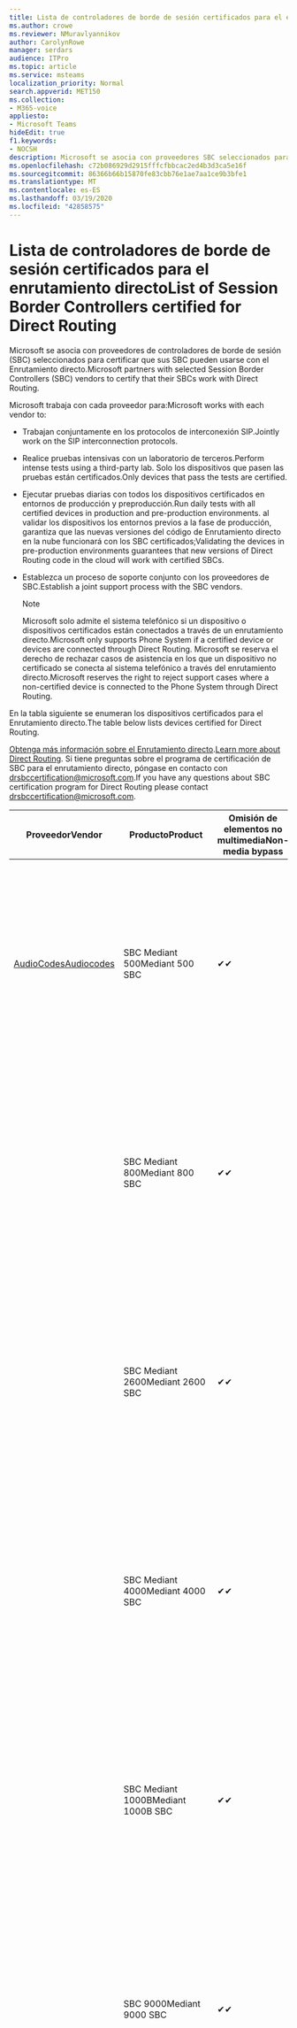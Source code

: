 ```yaml
---
title: Lista de controladores de borde de sesión certificados para el enrutamiento directo
ms.author: crowe
ms.reviewer: NMuravlyannikov
author: CarolynRowe
manager: serdars
audience: ITPro
ms.topic: article
ms.service: msteams
localization_priority: Normal
search.appverid: MET150
ms.collection:
- M365-voice
appliesto:
- Microsoft Teams
hideEdit: true
f1.keywords:
- NOCSH
description: Microsoft se asocia con proveedores SBC seleccionados para certificar que sus SBC pueden usarse con el Enrutamiento directo.
ms.openlocfilehash: c72b086929d2915fffcfbbcac2ed4b3d3ca5e16f
ms.sourcegitcommit: 86366b66b15870fe83cbb76e1ae7aa1ce9b3bfe1
ms.translationtype: MT
ms.contentlocale: es-ES
ms.lasthandoff: 03/19/2020
ms.locfileid: "42858575"
---
```

# <a name="list-of-session-border-controllers-certified-for-direct-routing"></a><span data-ttu-id="4709c-103">Lista de controladores de borde de sesión certificados para el enrutamiento directo</span><span class="sxs-lookup"><span data-stu-id="4709c-103">List of Session Border Controllers certified for Direct Routing</span></span>

<span data-ttu-id="4709c-104">Microsoft se asocia con proveedores de controladores de borde de sesión (SBC) seleccionados para certificar que sus SBC pueden usarse con el Enrutamiento directo.</span><span class="sxs-lookup"><span data-stu-id="4709c-104">Microsoft partners with selected Session Border Controllers (SBC) vendors to certify that their SBCs work with Direct Routing.</span></span> 

<span data-ttu-id="4709c-105">Microsoft trabaja con cada proveedor para:</span><span class="sxs-lookup"><span data-stu-id="4709c-105">Microsoft works with each vendor to:</span></span> 

- <span data-ttu-id="4709c-106">Trabajan conjuntamente en los protocolos de interconexión SIP.</span><span class="sxs-lookup"><span data-stu-id="4709c-106">Jointly work on the SIP interconnection protocols.</span></span>
- <span data-ttu-id="4709c-107">Realice pruebas intensivas con un laboratorio de terceros.</span><span class="sxs-lookup"><span data-stu-id="4709c-107">Perform intense tests using a third-party lab.</span></span> <span data-ttu-id="4709c-108">Solo los dispositivos que pasen las pruebas están certificados.</span><span class="sxs-lookup"><span data-stu-id="4709c-108">Only devices that pass the tests are certified.</span></span> 
- <span data-ttu-id="4709c-109">Ejecutar pruebas diarias con todos los dispositivos certificados en entornos de producción y preproducción.</span><span class="sxs-lookup"><span data-stu-id="4709c-109">Run daily tests with all certified devices in production and pre-production environments.</span></span> <span data-ttu-id="4709c-110">al validar los dispositivos los entornos previos a la fase de producción, garantiza que las nuevas versiones del código de Enrutamiento directo en la nube funcionará con los SBC certificados;</span><span class="sxs-lookup"><span data-stu-id="4709c-110">Validating the devices in pre-production environments guarantees that new versions of Direct Routing code in the cloud will work with certified SBCs.</span></span> 
- <span data-ttu-id="4709c-111">Establezca un proceso de soporte conjunto con los proveedores de SBC.</span><span class="sxs-lookup"><span data-stu-id="4709c-111">Establish a joint support process with the SBC vendors.</span></span>


  > [!NOTE]
  > <span data-ttu-id="4709c-112">Microsoft solo admite el sistema telefónico si un dispositivo o dispositivos certificados están conectados a través de un enrutamiento directo.</span><span class="sxs-lookup"><span data-stu-id="4709c-112">Microsoft only supports Phone System if a certified device or devices are connected through Direct Routing.</span></span> <span data-ttu-id="4709c-113">Microsoft se reserva el derecho de rechazar casos de asistencia en los que un dispositivo no certificado se conecta al sistema telefónico a través del enrutamiento directo.</span><span class="sxs-lookup"><span data-stu-id="4709c-113">Microsoft reserves the right to reject support cases where a non-certified device is connected to the Phone System through Direct Routing.</span></span> 

<span data-ttu-id="4709c-114">En la tabla siguiente se enumeran los dispositivos certificados para el Enrutamiento directo.</span><span class="sxs-lookup"><span data-stu-id="4709c-114">The table below lists devices certified for Direct Routing.</span></span> 

<span data-ttu-id="4709c-115">[Obtenga más información sobre el Enrutamiento directo](https://aka.ms/dr).</span><span class="sxs-lookup"><span data-stu-id="4709c-115">[Learn more about Direct Routing](https://aka.ms/dr).</span></span> <span data-ttu-id="4709c-116">Si tiene preguntas sobre el programa de certificación de SBC para el enrutamiento directo, póngase en contacto con drsbccertification@microsoft.com.</span><span class="sxs-lookup"><span data-stu-id="4709c-116">If you have any questions about SBC certification program for Direct Routing please contact drsbccertification@microsoft.com.</span></span>


|                                                       <span data-ttu-id="4709c-117">Proveedor</span><span class="sxs-lookup"><span data-stu-id="4709c-117">Vendor</span></span>                                                        |       <span data-ttu-id="4709c-118">Producto</span><span class="sxs-lookup"><span data-stu-id="4709c-118">Product</span></span>       | <span data-ttu-id="4709c-119">Omisión de elementos no multimedia</span><span class="sxs-lookup"><span data-stu-id="4709c-119">Non-media bypass</span></span> | <span data-ttu-id="4709c-120">Omisión de medios</span><span class="sxs-lookup"><span data-stu-id="4709c-120">Media bypass</span></span> | <span data-ttu-id="4709c-121">Versión del software</span><span class="sxs-lookup"><span data-stu-id="4709c-121">Software version</span></span> | <span data-ttu-id="4709c-122">Validada con proveedores de E911</span><span class="sxs-lookup"><span data-stu-id="4709c-122">Validated with E911 providers</span></span> | <span data-ttu-id="4709c-123">Capacidad de ELIN</span><span class="sxs-lookup"><span data-stu-id="4709c-123">ELIN capable</span></span>
|---------------------------------------------------------------------------------------------------------------------|---------------------|------------------|--------------|------------------|-----------------|------------------|
| [<span data-ttu-id="4709c-124">AudioCodes</span><span class="sxs-lookup"><span data-stu-id="4709c-124">Audiocodes</span></span>](https://www.audiocodes.com/solutions-products/products/products-for-microsoft-365/direct-routing-for-microsoft-teams) |   <span data-ttu-id="4709c-125">SBC Mediant 500</span><span class="sxs-lookup"><span data-stu-id="4709c-125">Mediant 500 SBC</span></span>   |     <span data-ttu-id="4709c-126">&#10004;</span><span class="sxs-lookup"><span data-stu-id="4709c-126">&#10004;</span></span>     |   <span data-ttu-id="4709c-127">&#10004;</span><span class="sxs-lookup"><span data-stu-id="4709c-127">&#10004;</span></span>    |  <span data-ttu-id="4709c-128">7.20 a. 250</span><span class="sxs-lookup"><span data-stu-id="4709c-128">7.20A.250</span></span>   | <ul> <li> [<span data-ttu-id="4709c-129">Enrutamiento de ubicación dinámica de ancho de banda</span><span class="sxs-lookup"><span data-stu-id="4709c-129">Bandwidth Dynamic Location Routing</span></span>](https://www.bandwidth.com/partners/microsoft-teams-direct-routing) </li> <li><span data-ttu-id="4709c-130">Entrada ERS</span><span class="sxs-lookup"><span data-stu-id="4709c-130">Intrado ERS</span></span> </li> <li><span data-ttu-id="4709c-131">Entrada EGW</span><span class="sxs-lookup"><span data-stu-id="4709c-131">Intrado EGW</span></span></li> <li> <span data-ttu-id="4709c-132">Movilidad del horizonte de cielo rojo</span><span class="sxs-lookup"><span data-stu-id="4709c-132">Red Sky Horizon Mobility</span></span> </li>  </ul>
|                                                                                                                     |   <span data-ttu-id="4709c-133">SBC Mediant 800</span><span class="sxs-lookup"><span data-stu-id="4709c-133">Mediant 800 SBC</span></span>   |     <span data-ttu-id="4709c-134">&#10004;</span><span class="sxs-lookup"><span data-stu-id="4709c-134">&#10004;</span></span>     |   <span data-ttu-id="4709c-135">&#10004;</span><span class="sxs-lookup"><span data-stu-id="4709c-135">&#10004;</span></span>     |  <span data-ttu-id="4709c-136">7.20 a. 250</span><span class="sxs-lookup"><span data-stu-id="4709c-136">7.20A.250</span></span>   | <ul> <li> [<span data-ttu-id="4709c-137">Enrutamiento de ubicación dinámica de ancho de banda</span><span class="sxs-lookup"><span data-stu-id="4709c-137">Bandwidth Dynamic Location Routing</span></span>](https://www.bandwidth.com/partners/microsoft-teams-direct-routing) </li> <li><span data-ttu-id="4709c-138">Entrada ERS</span><span class="sxs-lookup"><span data-stu-id="4709c-138">Intrado ERS</span></span> </li> <li><span data-ttu-id="4709c-139">Entrada EGW</span><span class="sxs-lookup"><span data-stu-id="4709c-139">Intrado EGW</span></span></li> <li> <span data-ttu-id="4709c-140">Movilidad del horizonte de cielo rojo</span><span class="sxs-lookup"><span data-stu-id="4709c-140">Red Sky Horizon Mobility</span></span> </li>  </ul>  |    |
|                                                                                                                     |  <span data-ttu-id="4709c-141">SBC Mediant 2600</span><span class="sxs-lookup"><span data-stu-id="4709c-141">Mediant 2600 SBC</span></span>   |     <span data-ttu-id="4709c-142">&#10004;</span><span class="sxs-lookup"><span data-stu-id="4709c-142">&#10004;</span></span>     |   <span data-ttu-id="4709c-143">&#10004;</span><span class="sxs-lookup"><span data-stu-id="4709c-143">&#10004;</span></span>    |  <span data-ttu-id="4709c-144">7.20 a. 250</span><span class="sxs-lookup"><span data-stu-id="4709c-144">7.20A.250</span></span>   |   <ul> <li> [<span data-ttu-id="4709c-145">Enrutamiento de ubicación dinámica de ancho de banda</span><span class="sxs-lookup"><span data-stu-id="4709c-145">Bandwidth Dynamic Location Routing</span></span>](https://www.bandwidth.com/partners/microsoft-teams-direct-routing) </li> <li><span data-ttu-id="4709c-146">Entrada ERS</span><span class="sxs-lookup"><span data-stu-id="4709c-146">Intrado ERS</span></span> </li> <li><span data-ttu-id="4709c-147">Entrada EGW</span><span class="sxs-lookup"><span data-stu-id="4709c-147">Intrado EGW</span></span></li> <li> <span data-ttu-id="4709c-148">Movilidad del horizonte de cielo rojo</span><span class="sxs-lookup"><span data-stu-id="4709c-148">Red Sky Horizon Mobility</span></span> </li>  </ul>  |    |    
|                                                                                                                     |  <span data-ttu-id="4709c-149">SBC Mediant 4000</span><span class="sxs-lookup"><span data-stu-id="4709c-149">Mediant 4000 SBC</span></span>   |     <span data-ttu-id="4709c-150">&#10004;</span><span class="sxs-lookup"><span data-stu-id="4709c-150">&#10004;</span></span>     |   <span data-ttu-id="4709c-151">&#10004;</span><span class="sxs-lookup"><span data-stu-id="4709c-151">&#10004;</span></span>     |  <span data-ttu-id="4709c-152">7.20 a. 250</span><span class="sxs-lookup"><span data-stu-id="4709c-152">7.20A.250</span></span>   |  <ul> <li> [<span data-ttu-id="4709c-153">Enrutamiento de ubicación dinámica de ancho de banda</span><span class="sxs-lookup"><span data-stu-id="4709c-153">Bandwidth Dynamic Location Routing</span></span>](https://www.bandwidth.com/partners/microsoft-teams-direct-routing) </li> <li><span data-ttu-id="4709c-154">Entrada ERS</span><span class="sxs-lookup"><span data-stu-id="4709c-154">Intrado ERS</span></span> </li> <li><span data-ttu-id="4709c-155">Entrada EGW</span><span class="sxs-lookup"><span data-stu-id="4709c-155">Intrado EGW</span></span></li> <li> <span data-ttu-id="4709c-156">Movilidad del horizonte de cielo rojo</span><span class="sxs-lookup"><span data-stu-id="4709c-156">Red Sky Horizon Mobility</span></span> </li>  </ul>  |    |    
|                                                                                                                     | <span data-ttu-id="4709c-157">SBC Mediant 1000B</span><span class="sxs-lookup"><span data-stu-id="4709c-157">Mediant 1000B  SBC</span></span>  |     <span data-ttu-id="4709c-158">&#10004;</span><span class="sxs-lookup"><span data-stu-id="4709c-158">&#10004;</span></span>     |   <span data-ttu-id="4709c-159">Pending</span><span class="sxs-lookup"><span data-stu-id="4709c-159">Pending</span></span>     |  <span data-ttu-id="4709c-160">7.20 a. 250</span><span class="sxs-lookup"><span data-stu-id="4709c-160">7.20A.250</span></span>  |  <ul> <li> [<span data-ttu-id="4709c-161">Enrutamiento de ubicación dinámica de ancho de banda</span><span class="sxs-lookup"><span data-stu-id="4709c-161">Bandwidth Dynamic Location Routing</span></span>](https://www.bandwidth.com/partners/microsoft-teams-direct-routing) </li> <li><span data-ttu-id="4709c-162">Entrada ERS</span><span class="sxs-lookup"><span data-stu-id="4709c-162">Intrado ERS</span></span> </li> <li><span data-ttu-id="4709c-163">Entrada EGW</span><span class="sxs-lookup"><span data-stu-id="4709c-163">Intrado EGW</span></span></li> <li> <span data-ttu-id="4709c-164">Movilidad del horizonte de cielo rojo</span><span class="sxs-lookup"><span data-stu-id="4709c-164">Red Sky Horizon Mobility</span></span> </li>  </ul>  |    |    
|                                                                                                                     | <span data-ttu-id="4709c-165">SBC 9000</span><span class="sxs-lookup"><span data-stu-id="4709c-165">Mediant 9000  SBC</span></span>  |     <span data-ttu-id="4709c-166">&#10004;</span><span class="sxs-lookup"><span data-stu-id="4709c-166">&#10004;</span></span>     |   <span data-ttu-id="4709c-167">&#10004;</span><span class="sxs-lookup"><span data-stu-id="4709c-167">&#10004;</span></span>     |  <span data-ttu-id="4709c-168">7.20 a. 250</span><span class="sxs-lookup"><span data-stu-id="4709c-168">7.20A.250</span></span>   | <ul> <li> [<span data-ttu-id="4709c-169">Enrutamiento de ubicación dinámica de ancho de banda</span><span class="sxs-lookup"><span data-stu-id="4709c-169">Bandwidth Dynamic Location Routing</span></span>](https://www.bandwidth.com/partners/microsoft-teams-direct-routing) </li> <li><span data-ttu-id="4709c-170">Entrada ERS</span><span class="sxs-lookup"><span data-stu-id="4709c-170">Intrado ERS</span></span> </li> <li><span data-ttu-id="4709c-171">Entrada EGW</span><span class="sxs-lookup"><span data-stu-id="4709c-171">Intrado EGW</span></span></li> <li> <span data-ttu-id="4709c-172">Movilidad del horizonte de cielo rojo</span><span class="sxs-lookup"><span data-stu-id="4709c-172">Red Sky Horizon Mobility</span></span> </li>  </ul>    |    |                                                                       
|                                                                                                                     | <span data-ttu-id="4709c-173">SBC Virtual Edition</span><span class="sxs-lookup"><span data-stu-id="4709c-173">Virtual Edition SBC</span></span> |     <span data-ttu-id="4709c-174">&#10004;</span><span class="sxs-lookup"><span data-stu-id="4709c-174">&#10004;</span></span>     |   <span data-ttu-id="4709c-175">&#10004;</span><span class="sxs-lookup"><span data-stu-id="4709c-175">&#10004;</span></span>     |  <span data-ttu-id="4709c-176">7.20 a. 250</span><span class="sxs-lookup"><span data-stu-id="4709c-176">7.20A.250</span></span> |  <ul> <li> [<span data-ttu-id="4709c-177">Enrutamiento de ubicación dinámica de ancho de banda</span><span class="sxs-lookup"><span data-stu-id="4709c-177">Bandwidth Dynamic Location Routing</span></span>](https://www.bandwidth.com/partners/microsoft-teams-direct-routing) </li> <li><span data-ttu-id="4709c-178">Entrada ERS</span><span class="sxs-lookup"><span data-stu-id="4709c-178">Intrado ERS</span></span> </li> <li><span data-ttu-id="4709c-179">Entrada EGW</span><span class="sxs-lookup"><span data-stu-id="4709c-179">Intrado EGW</span></span></li> <li> <span data-ttu-id="4709c-180">Movilidad del horizonte de cielo rojo</span><span class="sxs-lookup"><span data-stu-id="4709c-180">Red Sky Horizon Mobility</span></span> </li>  </ul>   |    |    
|  [<span data-ttu-id="4709c-181">Ribbon Communications</span><span class="sxs-lookup"><span data-stu-id="4709c-181">Ribbon Communications</span></span>](https://ribboncommunications.com/solutions/enterprise-solutions/microsoft-skype-business)  |      <span data-ttu-id="4709c-182">SBC 5110</span><span class="sxs-lookup"><span data-stu-id="4709c-182">SBC 5110</span></span>       |     <span data-ttu-id="4709c-183">&#10004;</span><span class="sxs-lookup"><span data-stu-id="4709c-183">&#10004;</span></span>     |   <span data-ttu-id="4709c-184">&#10004;</span><span class="sxs-lookup"><span data-stu-id="4709c-184">&#10004;</span></span>    |       <span data-ttu-id="4709c-185">7,2</span><span class="sxs-lookup"><span data-stu-id="4709c-185">7.2</span></span>       | <ul> <li> [<span data-ttu-id="4709c-186">Enrutamiento de ubicación dinámica de ancho de banda</span><span class="sxs-lookup"><span data-stu-id="4709c-186">Bandwidth Dynamic Location Routing</span></span>](https://www.bandwidth.com/partners/microsoft-teams-direct-routing) </li> <li><span data-ttu-id="4709c-187">Entrada ERS</span><span class="sxs-lookup"><span data-stu-id="4709c-187">Intrado ERS</span></span> </li> <li><span data-ttu-id="4709c-188">Entrada EGW</span><span class="sxs-lookup"><span data-stu-id="4709c-188">Intrado EGW</span></span></li> <li> <span data-ttu-id="4709c-189">Movilidad del horizonte de cielo rojo</span><span class="sxs-lookup"><span data-stu-id="4709c-189">Red Sky Horizon Mobility</span></span> </li>  </ul> |   <span data-ttu-id="4709c-190">No</span><span class="sxs-lookup"><span data-stu-id="4709c-190">No</span></span> |    
|                                                                                                                     |      <span data-ttu-id="4709c-191">SBC 5210</span><span class="sxs-lookup"><span data-stu-id="4709c-191">SBC 5210</span></span>       |     <span data-ttu-id="4709c-192">&#10004;</span><span class="sxs-lookup"><span data-stu-id="4709c-192">&#10004;</span></span>     |  <span data-ttu-id="4709c-193">&#10004;</span><span class="sxs-lookup"><span data-stu-id="4709c-193">&#10004;</span></span>    |       <span data-ttu-id="4709c-194">7,2</span><span class="sxs-lookup"><span data-stu-id="4709c-194">7.2</span></span>       |  <ul> <li> [<span data-ttu-id="4709c-195">Enrutamiento de ubicación dinámica de ancho de banda</span><span class="sxs-lookup"><span data-stu-id="4709c-195">Bandwidth Dynamic Location Routing</span></span>](https://www.bandwidth.com/partners/microsoft-teams-direct-routing) </li> <li><span data-ttu-id="4709c-196">Entrada ERS</span><span class="sxs-lookup"><span data-stu-id="4709c-196">Intrado ERS</span></span> </li> <li><span data-ttu-id="4709c-197">Entrada EGW</span><span class="sxs-lookup"><span data-stu-id="4709c-197">Intrado EGW</span></span></li> <li> <span data-ttu-id="4709c-198">Movilidad del horizonte de cielo rojo</span><span class="sxs-lookup"><span data-stu-id="4709c-198">Red Sky Horizon Mobility</span></span> </li> </ul> | <span data-ttu-id="4709c-199">No</span><span class="sxs-lookup"><span data-stu-id="4709c-199">No</span></span>   |    
|                                                                                                                     |      <span data-ttu-id="4709c-200">SBC 5400</span><span class="sxs-lookup"><span data-stu-id="4709c-200">SBC 5400</span></span>       |     <span data-ttu-id="4709c-201">&#10004;</span><span class="sxs-lookup"><span data-stu-id="4709c-201">&#10004;</span></span>     |   <span data-ttu-id="4709c-202">&#10004;</span><span class="sxs-lookup"><span data-stu-id="4709c-202">&#10004;</span></span>   |       <span data-ttu-id="4709c-203">7,2</span><span class="sxs-lookup"><span data-stu-id="4709c-203">7.2</span></span>       |  <ul> <li> [<span data-ttu-id="4709c-204">Enrutamiento de ubicación dinámica de ancho de banda</span><span class="sxs-lookup"><span data-stu-id="4709c-204">Bandwidth Dynamic Location Routing</span></span>](https://www.bandwidth.com/partners/microsoft-teams-direct-routing) </li><li><span data-ttu-id="4709c-205">Entrada ERS</span><span class="sxs-lookup"><span data-stu-id="4709c-205">Intrado ERS</span></span> </li> <li><span data-ttu-id="4709c-206">Entrada EGW</span><span class="sxs-lookup"><span data-stu-id="4709c-206">Intrado EGW</span></span></li> <li> <span data-ttu-id="4709c-207">Movilidad del horizonte de cielo rojo</span><span class="sxs-lookup"><span data-stu-id="4709c-207">Red Sky Horizon Mobility</span></span> </li> </ul>  |<span data-ttu-id="4709c-208">No</span><span class="sxs-lookup"><span data-stu-id="4709c-208">No</span></span>|    
|                                                                                                                     |      <span data-ttu-id="4709c-209">SBC 7000</span><span class="sxs-lookup"><span data-stu-id="4709c-209">SBC 7000</span></span>       |     <span data-ttu-id="4709c-210">&#10004;</span><span class="sxs-lookup"><span data-stu-id="4709c-210">&#10004;</span></span>     |   <span data-ttu-id="4709c-211">&#10004;</span><span class="sxs-lookup"><span data-stu-id="4709c-211">&#10004;</span></span>    |       <span data-ttu-id="4709c-212">7,2</span><span class="sxs-lookup"><span data-stu-id="4709c-212">7.2</span></span>       |   <ul> <li> [<span data-ttu-id="4709c-213">Enrutamiento de ubicación dinámica de ancho de banda</span><span class="sxs-lookup"><span data-stu-id="4709c-213">Bandwidth Dynamic Location Routing</span></span>](https://www.bandwidth.com/partners/microsoft-teams-direct-routing) </li> <li><span data-ttu-id="4709c-214">Entrada ERS</span><span class="sxs-lookup"><span data-stu-id="4709c-214">Intrado ERS</span></span> </li> <li><span data-ttu-id="4709c-215">Entrada EGW</span><span class="sxs-lookup"><span data-stu-id="4709c-215">Intrado EGW</span></span></li> <li> <span data-ttu-id="4709c-216">Movilidad del horizonte de cielo rojo</span><span class="sxs-lookup"><span data-stu-id="4709c-216">Red Sky Horizon Mobility</span></span> </li> </ul> |  <span data-ttu-id="4709c-217">No</span><span class="sxs-lookup"><span data-stu-id="4709c-217">No</span></span>  |    
|                                                                                                                     |       <span data-ttu-id="4709c-218">SBC SWe</span><span class="sxs-lookup"><span data-stu-id="4709c-218">SBC SWe</span></span>       |     <span data-ttu-id="4709c-219">&#10004;</span><span class="sxs-lookup"><span data-stu-id="4709c-219">&#10004;</span></span>     |   <span data-ttu-id="4709c-220">&#10004;</span><span class="sxs-lookup"><span data-stu-id="4709c-220">&#10004;</span></span>   |       <span data-ttu-id="4709c-221">7,2</span><span class="sxs-lookup"><span data-stu-id="4709c-221">7.2</span></span>       |   <ul> <li> [<span data-ttu-id="4709c-222">Enrutamiento de ubicación dinámica de ancho de banda</span><span class="sxs-lookup"><span data-stu-id="4709c-222">Bandwidth Dynamic Location Routing</span></span>](https://www.bandwidth.com/partners/microsoft-teams-direct-routing) </li> <li><span data-ttu-id="4709c-223">Entrada ERS</span><span class="sxs-lookup"><span data-stu-id="4709c-223">Intrado ERS</span></span> </li> <li><span data-ttu-id="4709c-224">Entrada EGW</span><span class="sxs-lookup"><span data-stu-id="4709c-224">Intrado EGW</span></span></li> <li> <span data-ttu-id="4709c-225">Movilidad del horizonte de cielo rojo</span><span class="sxs-lookup"><span data-stu-id="4709c-225">Red Sky Horizon Mobility</span></span> </li> </ul> |   <span data-ttu-id="4709c-226">No</span><span class="sxs-lookup"><span data-stu-id="4709c-226">No</span></span> |    
|                                                                                                                     |      <span data-ttu-id="4709c-227">SBC 1000</span><span class="sxs-lookup"><span data-stu-id="4709c-227">SBC 1000</span></span>       |     <span data-ttu-id="4709c-228">&#10004;</span><span class="sxs-lookup"><span data-stu-id="4709c-228">&#10004;</span></span>     |   <span data-ttu-id="4709c-229">&#10004;</span><span class="sxs-lookup"><span data-stu-id="4709c-229">&#10004;</span></span>    |      <span data-ttu-id="4709c-230">8.0.3 (compilación 537)</span><span class="sxs-lookup"><span data-stu-id="4709c-230">8.0.3 (build 537)</span></span>     |  <ul> <li> [<span data-ttu-id="4709c-231">Enrutamiento de ubicación dinámica de ancho de banda</span><span class="sxs-lookup"><span data-stu-id="4709c-231">Bandwidth Dynamic Location Routing</span></span>](https://www.bandwidth.com/partners/microsoft-teams-direct-routing) </li> <li> <span data-ttu-id="4709c-232">Entrada ERS</span><span class="sxs-lookup"><span data-stu-id="4709c-232">Intrado ERS</span></span> </li> <li><span data-ttu-id="4709c-233">Entrada EGW</span><span class="sxs-lookup"><span data-stu-id="4709c-233">Intrado EGW</span></span> </li> <li> <span data-ttu-id="4709c-234">Movilidad del horizonte de cielo rojo</span><span class="sxs-lookup"><span data-stu-id="4709c-234">Red Sky Horizon Mobility</span></span> </li> </ul>   |    <span data-ttu-id="4709c-235">Sí</span><span class="sxs-lookup"><span data-stu-id="4709c-235">Yes</span></span>     |    
|                                                                                                                     |      <span data-ttu-id="4709c-236">SBC 2000</span><span class="sxs-lookup"><span data-stu-id="4709c-236">SBC 2000</span></span>       |     <span data-ttu-id="4709c-237">&#10004;</span><span class="sxs-lookup"><span data-stu-id="4709c-237">&#10004;</span></span>     |   <span data-ttu-id="4709c-238">&#10004;</span><span class="sxs-lookup"><span data-stu-id="4709c-238">&#10004;</span></span>   |     <span data-ttu-id="4709c-239">8.0.3 (compilación 537)</span><span class="sxs-lookup"><span data-stu-id="4709c-239">8.0.3 (build 537)</span></span>     |  <ul> <li>[<span data-ttu-id="4709c-240">Enrutamiento de ubicación dinámica de ancho de banda</span><span class="sxs-lookup"><span data-stu-id="4709c-240">Bandwidth Dynamic Location Routing</span></span>](https://www.bandwidth.com/partners/microsoft-teams-direct-routing) </li> <li> <span data-ttu-id="4709c-241">Entrada ERS</span><span class="sxs-lookup"><span data-stu-id="4709c-241">Intrado ERS</span></span> </li> <li><span data-ttu-id="4709c-242">Entrada EGW</span><span class="sxs-lookup"><span data-stu-id="4709c-242">Intrado EGW</span></span> </li> <li> <span data-ttu-id="4709c-243">Movilidad del horizonte de cielo rojo</span><span class="sxs-lookup"><span data-stu-id="4709c-243">Red Sky Horizon Mobility</span></span> </li> </ul>   |     <span data-ttu-id="4709c-244">Sí</span><span class="sxs-lookup"><span data-stu-id="4709c-244">Yes</span></span>      |    
|                                                                                                                     |    <span data-ttu-id="4709c-245">SBC SWe Lite</span><span class="sxs-lookup"><span data-stu-id="4709c-245">SBC SWe Lite</span></span>     |     <span data-ttu-id="4709c-246">&#10004;</span><span class="sxs-lookup"><span data-stu-id="4709c-246">&#10004;</span></span>     |  <span data-ttu-id="4709c-247">&#10004;</span><span class="sxs-lookup"><span data-stu-id="4709c-247">&#10004;</span></span>    |      <span data-ttu-id="4709c-248">8.0.3 (compilación 216)</span><span class="sxs-lookup"><span data-stu-id="4709c-248">8.0.3 (build 216)</span></span>    |  <ul> <li> [<span data-ttu-id="4709c-249">Enrutamiento de ubicación dinámica de ancho de banda</span><span class="sxs-lookup"><span data-stu-id="4709c-249">Bandwidth Dynamic Location Routing</span></span>](https://www.bandwidth.com/partners/microsoft-teams-direct-routing) </li> <li> <span data-ttu-id="4709c-250">Entrada ERS</span><span class="sxs-lookup"><span data-stu-id="4709c-250">Intrado ERS</span></span> </li> <li><span data-ttu-id="4709c-251">Entrada EGW</span><span class="sxs-lookup"><span data-stu-id="4709c-251">Intrado EGW</span></span> </li> <li> <span data-ttu-id="4709c-252">Movilidad del horizonte de cielo rojo</span><span class="sxs-lookup"><span data-stu-id="4709c-252">Red Sky Horizon Mobility</span></span> </li> </ul>    |     <span data-ttu-id="4709c-253">Sí</span><span class="sxs-lookup"><span data-stu-id="4709c-253">Yes</span></span>      |   
| | <span data-ttu-id="4709c-254">Serie EdgeMarc</span><span class="sxs-lookup"><span data-stu-id="4709c-254">EdgeMarc Series</span></span> |  <span data-ttu-id="4709c-255">&#10004;</span><span class="sxs-lookup"><span data-stu-id="4709c-255">&#10004;</span></span> | | <span data-ttu-id="4709c-256">15.6.1</span><span class="sxs-lookup"><span data-stu-id="4709c-256">15.6.1</span></span> | 
|                     [<span data-ttu-id="4709c-257">Thinktel</span><span class="sxs-lookup"><span data-stu-id="4709c-257">Thinktel</span></span>](https://www.thinktel.ca/services/think-365/think-365-overview/)                      |    <span data-ttu-id="4709c-258">SBC Think 365</span><span class="sxs-lookup"><span data-stu-id="4709c-258">Think 365 SBC</span></span>    |     <span data-ttu-id="4709c-259">&#10004;</span><span class="sxs-lookup"><span data-stu-id="4709c-259">&#10004;</span></span>     |        <span data-ttu-id="4709c-260">Pending</span><span class="sxs-lookup"><span data-stu-id="4709c-260">Pending</span></span>   |       <span data-ttu-id="4709c-261">V1.4</span><span class="sxs-lookup"><span data-stu-id="4709c-261">V1.4</span></span>       |     |    |    
|                     [<span data-ttu-id="4709c-262">Oracle</span><span class="sxs-lookup"><span data-stu-id="4709c-262">Oracle</span></span>](https://www.oracle.com/industries/communications/enterprise-session-border-controller/microsoft.html)                      |    <span data-ttu-id="4709c-263">AP 1100</span><span class="sxs-lookup"><span data-stu-id="4709c-263">AP 1100</span></span>      |    <span data-ttu-id="4709c-264">&#10004;</span><span class="sxs-lookup"><span data-stu-id="4709c-264">&#10004;</span></span>     |    <span data-ttu-id="4709c-265">&#10004;</span><span class="sxs-lookup"><span data-stu-id="4709c-265">&#10004;</span></span>    |   <span data-ttu-id="4709c-266">8.3.0.0.1</span><span class="sxs-lookup"><span data-stu-id="4709c-266">8.3.0.0.1</span></span> |   <ul> <li> [<span data-ttu-id="4709c-267">Enrutamiento de ubicación dinámica de ancho de banda</span><span class="sxs-lookup"><span data-stu-id="4709c-267">Bandwidth Dynamic Location Routing</span></span>](https://www.bandwidth.com/partners/microsoft-teams-direct-routing) </li> <li><span data-ttu-id="4709c-268">Entrada ERS</span><span class="sxs-lookup"><span data-stu-id="4709c-268">Intrado ERS</span></span> </li> <li><span data-ttu-id="4709c-269">Entrada EGW</span><span class="sxs-lookup"><span data-stu-id="4709c-269">Intrado EGW</span></span></li> <li> <span data-ttu-id="4709c-270">Movilidad del horizonte de cielo rojo</span><span class="sxs-lookup"><span data-stu-id="4709c-270">Red Sky Horizon Mobility</span></span> </li>  </ul>   |    |    
|                                                                                                                    |    <span data-ttu-id="4709c-271">AP 3900</span><span class="sxs-lookup"><span data-stu-id="4709c-271">AP 3900</span></span>           |    <span data-ttu-id="4709c-272">&#10004;</span><span class="sxs-lookup"><span data-stu-id="4709c-272">&#10004;</span></span>     |    <span data-ttu-id="4709c-273">&#10004;</span><span class="sxs-lookup"><span data-stu-id="4709c-273">&#10004;</span></span>   |   <span data-ttu-id="4709c-274">8.3.0.0.1</span><span class="sxs-lookup"><span data-stu-id="4709c-274">8.3.0.0.1</span></span>  |  <ul> <li> [<span data-ttu-id="4709c-275">Enrutamiento de ubicación dinámica de ancho de banda</span><span class="sxs-lookup"><span data-stu-id="4709c-275">Bandwidth Dynamic Location Routing</span></span>](https://www.bandwidth.com/partners/microsoft-teams-direct-routing) </li> <li><span data-ttu-id="4709c-276">Entrada ERS</span><span class="sxs-lookup"><span data-stu-id="4709c-276">Intrado ERS</span></span> </li> <li><span data-ttu-id="4709c-277">Entrada EGW</span><span class="sxs-lookup"><span data-stu-id="4709c-277">Intrado EGW</span></span></li> <li> <span data-ttu-id="4709c-278">Movilidad del horizonte de cielo rojo</span><span class="sxs-lookup"><span data-stu-id="4709c-278">Red Sky Horizon Mobility</span></span> </li>  </ul>  |    |    
|                                                                                                                    |      <span data-ttu-id="4709c-279">AP 4600</span><span class="sxs-lookup"><span data-stu-id="4709c-279">AP 4600</span></span>         |    <span data-ttu-id="4709c-280">&#10004;</span><span class="sxs-lookup"><span data-stu-id="4709c-280">&#10004;</span></span>   |    <span data-ttu-id="4709c-281">&#10004;</span><span class="sxs-lookup"><span data-stu-id="4709c-281">&#10004;</span></span>     |     <span data-ttu-id="4709c-282">8.3.0.0.1</span><span class="sxs-lookup"><span data-stu-id="4709c-282">8.3.0.0.1</span></span>  |  <ul> <li> [<span data-ttu-id="4709c-283">Enrutamiento de ubicación dinámica de ancho de banda</span><span class="sxs-lookup"><span data-stu-id="4709c-283">Bandwidth Dynamic Location Routing</span></span>](https://www.bandwidth.com/partners/microsoft-teams-direct-routing) </li> <li><span data-ttu-id="4709c-284">Entrada ERS</span><span class="sxs-lookup"><span data-stu-id="4709c-284">Intrado ERS</span></span> </li> <li><span data-ttu-id="4709c-285">Entrada EGW</span><span class="sxs-lookup"><span data-stu-id="4709c-285">Intrado EGW</span></span></li> <li> <span data-ttu-id="4709c-286">Movilidad del horizonte de cielo rojo</span><span class="sxs-lookup"><span data-stu-id="4709c-286">Red Sky Horizon Mobility</span></span> </li>  </ul>  |    |    
|                                                                                                                    |      <span data-ttu-id="4709c-287">AP 6300</span><span class="sxs-lookup"><span data-stu-id="4709c-287">AP 6300</span></span>         |    <span data-ttu-id="4709c-288">&#10004;</span><span class="sxs-lookup"><span data-stu-id="4709c-288">&#10004;</span></span>   |    <span data-ttu-id="4709c-289">&#10004;</span><span class="sxs-lookup"><span data-stu-id="4709c-289">&#10004;</span></span>     |     <span data-ttu-id="4709c-290">8.3.0.0.1</span><span class="sxs-lookup"><span data-stu-id="4709c-290">8.3.0.0.1</span></span>  |  <ul> <li> [<span data-ttu-id="4709c-291">Enrutamiento de ubicación dinámica de ancho de banda</span><span class="sxs-lookup"><span data-stu-id="4709c-291">Bandwidth Dynamic Location Routing</span></span>](https://www.bandwidth.com/partners/microsoft-teams-direct-routing) </li> <li><span data-ttu-id="4709c-292">Entrada ERS</span><span class="sxs-lookup"><span data-stu-id="4709c-292">Intrado ERS</span></span> </li> <li><span data-ttu-id="4709c-293">Entrada EGW</span><span class="sxs-lookup"><span data-stu-id="4709c-293">Intrado EGW</span></span></li> <li> <span data-ttu-id="4709c-294">Movilidad del horizonte de cielo rojo</span><span class="sxs-lookup"><span data-stu-id="4709c-294">Red Sky Horizon Mobility</span></span> </li>  </ul>   |    |    
|                                                                                                                   |      <span data-ttu-id="4709c-295">AP 6350</span><span class="sxs-lookup"><span data-stu-id="4709c-295">AP 6350</span></span>           |    <span data-ttu-id="4709c-296">&#10004;</span><span class="sxs-lookup"><span data-stu-id="4709c-296">&#10004;</span></span>   |    <span data-ttu-id="4709c-297">&#10004;</span><span class="sxs-lookup"><span data-stu-id="4709c-297">&#10004;</span></span>    |     <span data-ttu-id="4709c-298">8.3.0.0.1</span><span class="sxs-lookup"><span data-stu-id="4709c-298">8.3.0.0.1</span></span>  |   <ul> <li> [<span data-ttu-id="4709c-299">Enrutamiento de ubicación dinámica de ancho de banda</span><span class="sxs-lookup"><span data-stu-id="4709c-299">Bandwidth Dynamic Location Routing</span></span>](https://www.bandwidth.com/partners/microsoft-teams-direct-routing) </li> <li><span data-ttu-id="4709c-300">Entrada ERS</span><span class="sxs-lookup"><span data-stu-id="4709c-300">Intrado ERS</span></span> </li> <li><span data-ttu-id="4709c-301">Entrada EGW</span><span class="sxs-lookup"><span data-stu-id="4709c-301">Intrado EGW</span></span></li> <li> <span data-ttu-id="4709c-302">Movilidad del horizonte de cielo rojo</span><span class="sxs-lookup"><span data-stu-id="4709c-302">Red Sky Horizon Mobility</span></span> </li>  </ul>  |    |                                            
|                                                                                                                    |      <span data-ttu-id="4709c-303">VME</span><span class="sxs-lookup"><span data-stu-id="4709c-303">VME</span></span>           |    <span data-ttu-id="4709c-304">&#10004;</span><span class="sxs-lookup"><span data-stu-id="4709c-304">&#10004;</span></span>    |    <span data-ttu-id="4709c-305">&#10004;</span><span class="sxs-lookup"><span data-stu-id="4709c-305">&#10004;</span></span>    |     <span data-ttu-id="4709c-306">8.3.0.0.1</span><span class="sxs-lookup"><span data-stu-id="4709c-306">8.3.0.0.1</span></span>   |   <ul> <li> [<span data-ttu-id="4709c-307">Enrutamiento de ubicación dinámica de ancho de banda</span><span class="sxs-lookup"><span data-stu-id="4709c-307">Bandwidth Dynamic Location Routing</span></span>](https://www.bandwidth.com/partners/microsoft-teams-direct-routing) </li> <li><span data-ttu-id="4709c-308">Entrada ERS</span><span class="sxs-lookup"><span data-stu-id="4709c-308">Intrado ERS</span></span> </li> <li><span data-ttu-id="4709c-309">Entrada EGW</span><span class="sxs-lookup"><span data-stu-id="4709c-309">Intrado EGW</span></span></li> <li> <span data-ttu-id="4709c-310">Movilidad del horizonte de cielo rojo</span><span class="sxs-lookup"><span data-stu-id="4709c-310">Red Sky Horizon Mobility</span></span> </li>  </ul>  |    |    
|                     [<span data-ttu-id="4709c-311">TE-SYSTEMS</span><span class="sxs-lookup"><span data-stu-id="4709c-311">TE-SYSTEMS</span></span>](https://www.anynode.de/anynode-and-microsoft-teams/)                               |     <span data-ttu-id="4709c-312">anynode</span><span class="sxs-lookup"><span data-stu-id="4709c-312">anynode</span></span>         |     <span data-ttu-id="4709c-313">&#10004;</span><span class="sxs-lookup"><span data-stu-id="4709c-313">&#10004;</span></span>   |  <span data-ttu-id="4709c-314">&#10004;</span><span class="sxs-lookup"><span data-stu-id="4709c-314">&#10004;</span></span>   |      <span data-ttu-id="4709c-315">v3.16.2</span><span class="sxs-lookup"><span data-stu-id="4709c-315">v3.16.2</span></span>      |     |    |    


<span data-ttu-id="4709c-316">En la siguiente tabla se enumeran los dispositivos verificados para la interoperabilidad entre el enrutamiento directo y los dispositivos analógicos.</span><span class="sxs-lookup"><span data-stu-id="4709c-316">The following table lists devices that are verified for interoperability between Direct Routing and Analog Devices.</span></span>

|                                                       <span data-ttu-id="4709c-317">Proveedor</span><span class="sxs-lookup"><span data-stu-id="4709c-317">Vendor</span></span>                                                        |       <span data-ttu-id="4709c-318">Producto</span><span class="sxs-lookup"><span data-stu-id="4709c-318">Product</span></span>       | <span data-ttu-id="4709c-319">Probado</span><span class="sxs-lookup"><span data-stu-id="4709c-319">Verified</span></span>
|---------------------------------------------------------------------------------------------------------------------|---------------------|------------------|
| [<span data-ttu-id="4709c-320">AudioCodes</span><span class="sxs-lookup"><span data-stu-id="4709c-320">Audiocodes</span></span>](https://www.audiocodes.com/solutions-products/products/products-for-microsoft-365/direct-routing-for-microsoft-teams) |   [<span data-ttu-id="4709c-321">ATA-1</span><span class="sxs-lookup"><span data-stu-id="4709c-321">ATA-1</span></span>](https://www.audiocodes.com/media/2373/mp-1xx-and-mp-124-datasheet.pdf)   |     <span data-ttu-id="4709c-322">&#10004;</span><span class="sxs-lookup"><span data-stu-id="4709c-322">&#10004;</span></span>     |
| [<span data-ttu-id="4709c-323">Lazo</span><span class="sxs-lookup"><span data-stu-id="4709c-323">Ribbon</span></span>](https://ribboncommunications.com/solutions/enterprise-solutions/microsoft-solutions) |   [<span data-ttu-id="4709c-324">SBC 1000. Versión del software: 8.1.1 (compilación 527)</span><span class="sxs-lookup"><span data-stu-id="4709c-324">SBC 1000. Software version: 8.1.1 (build 527)</span></span>](https://support.sonus.net/display/UXDOC81/Connect+SBC+Edge+to+Microsoft+Teams+Direct+Routing+to+Support+Analog+Devices)   |     <span data-ttu-id="4709c-325">&#10004;</span><span class="sxs-lookup"><span data-stu-id="4709c-325">&#10004;</span></span>     |
| [<span data-ttu-id="4709c-326">Lazo</span><span class="sxs-lookup"><span data-stu-id="4709c-326">Ribbon</span></span>](https://ribboncommunications.com/solutions/enterprise-solutions/microsoft-solutions) |   [<span data-ttu-id="4709c-327">SBC 2000. Versión del software: 8.1.1 (compilación 527)</span><span class="sxs-lookup"><span data-stu-id="4709c-327">SBC 2000. Software version: 8.1.1 (build 527)</span></span>](https://support.sonus.net/display/UXDOC81/Connect+SBC+Edge+to+Microsoft+Teams+Direct+Routing+to+Support+Analog+Devices)   |     <span data-ttu-id="4709c-328">&#10004;</span><span class="sxs-lookup"><span data-stu-id="4709c-328">&#10004;</span></span>     |


<span data-ttu-id="4709c-329">Para enviarnos comentarios sobre los equipos, como ideas para nuevas características, vea [uservoice](https://microsoftteams.uservoice.com) Anote la certificación concedida a una versión principal.</span><span class="sxs-lookup"><span data-stu-id="4709c-329">To give us product feedback about Teams, such as ideas for new features, see [Uservoice](https://microsoftteams.uservoice.com) Note the certification granted to a major version.</span></span> <span data-ttu-id="4709c-330">Eso significa que se admite el firmware con cualquier número en el firmware de SBC siguiendo la versión principal.</span><span class="sxs-lookup"><span data-stu-id="4709c-330">That means that firmware with any number in the SBC firmware following the major version is supported.</span></span>
